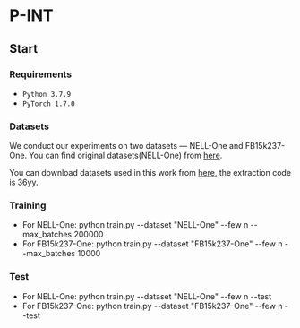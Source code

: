 # P-INT


## Start

### Requirements
* ``Python 3.7.9 ``
* ``PyTorch 1.7.0``

### Datasets
We conduct our experiments on two datasets — NELL-One and FB15k237-One. 
You can find original datasets(NELL-One) from [here](https://github.com/xwhan/One-shot-Relational-Learning).

You can download datasets used in this work from [here](https://pan.baidu.com/s/1ENTGLHQLU9W6m4Eb1XOx1A), the extraction code is 36yy.

### Training
* For NELL-One: python train.py --dataset "NELL-One" --few n --max_batches 200000
* For FB15k237-One: python train.py --dataset "FB15k237-One" --few n --max_batches 10000

### Test
* For NELL-One: python train.py --dataset "NELL-One" --few n --test
* For FB15k237-One: python train.py --dataset "FB15k237-One" --few n --test

